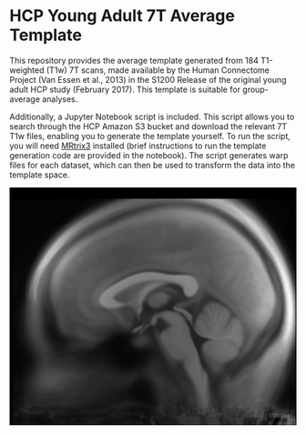 # HCP Young Adult 7T Average Template
This repository provides the average template generated from 184 T1-weighted (T1w) 7T scans, made available by the Human Connectome Project (Van Essen et al., 2013) in the S1200 Release of the original young adult HCP study (February 2017). This template is suitable for group-average analyses.

Additionally, a Jupyter Notebook script is included. This script allows you to search through the HCP Amazon S3 bucket and download the relevant 7T T1w files, enabling you to generate the template yourself. To run the script, you will need [MRtrix3](https://www.mrtrix.org/) installed (brief instructions to run the template generation code are provided in the notebook). The script generates warp files for each dataset, which can then be used to transform the data into the template space.

![example of 184 template](https://github.com/wneaves/HCP-7T-184-Template/blob/main/Example.png)
